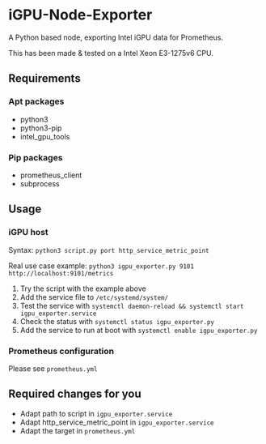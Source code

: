 # iGPU-Node-Exporter
A Python based node, exporting Intel iGPU data for Prometheus.

This has been made & tested on a Intel Xeon E3-1275v6 CPU.


## Requirements
### Apt packages
 - python3
 - python3-pip
 - intel_gpu_tools

### Pip packages
 - prometheus_client
 - subprocess

## Usage
### iGPU host
Syntax: `python3 script.py port http_service_metric_point`

Real use case example: `python3 igpu_exporter.py 9101 http://localhost:9101/metrics`

1. Try the script with the example above
2. Add the service file to `/etc/systemd/system/`
3. Test the service with `systemctl daemon-reload && systemctl start igpu_exporter.service`
4. Check the status with `systemctl status igpu_exporter.py`
5. Add the service to run at boot with `systemctl enable igpu_exporter.py`

### Prometheus configuration
Please see `prometheus.yml`

## Required changes for you
 - Adapt path to script in `igpu_exporter.service`
 - Adapt http_service_metric_point in `igpu_exporter.service`
 - Adapt the target in `prometheus.yml`
